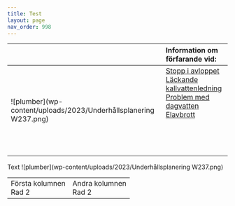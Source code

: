 ```yaml
---
title: Test
layout: page
nav_order: 998
---
```

|  | **Information om förfarande vid:** 
| :-------- | :-------- |
| ![plumber](wp-content/uploads/2023/Underhållsplanering W237.png) | [Stopp i avloppet](https://markdownlivepreview.com/) <br> [ Läckande kallvattenledning](https://markdownlivepreview.com/) <br> [ Problem med dagvatten](https://markdownlivepreview.com/) <br> [ Elavbrott](https://markdownlivepreview.com/) <br><br><br><br><br> |


Text
![plumber](wp-content/uploads/2023/Underhållsplanering W237.png)

<td><table><tr><td>Första kolumnen<br>Rad 2</td><td>Andra kolumnen<br>Rad 2</td></tr></table></td>
